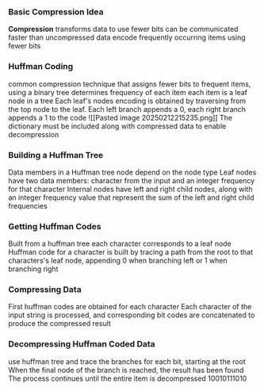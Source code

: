 ### Basic Compression Idea
**Compression**
	transforms data to use fewer bits 
	can be communicated faster than uncompressed data 
	encode frequently occurring items using fewer bits 

### Huffman Coding
common compression technique that assigns fewer bits to frequent items, using a binary tree 
determines frequency of each item 
each item is a leaf node in a tree
Each leaf's nodes encoding is obtained by traversing from the top node to the leaf. Each left branch appends a 0, each right branch appends a 1 to the code 
![[Pasted image 20250212215235.png]]
The dictionary must be included along with compressed data to enable decompression 

### Building a Huffman Tree
Data members in a Huffman tree node depend on the node type 
	Leaf nodes have two data members:
		character from the input and an integer frequency for that character 
		Internal nodes have left and right child nodes, along with an integer frequency value that represent the sum of the left and right child frequencies 

### Getting Huffman Codes
Built from a huffman tree
each character corresponds to a leaf node 
Huffman code for a character is built by tracing a path from the root to that characters's leaf node, appending 0 when branching left or 1 when branching right 

### Compressing Data 
First huffman codes are obtained for each character 
Each character of the input string is processed, and corresponding bit codes are concatenated to produce the compressed result 

### Decompressing Huffman Coded Data 
use huffman tree and trace the branches for each bit, starting at the root 
When the final node of the branch is reached, the result has been found 
The process continues  until the entire item is decompressed 
10010111010